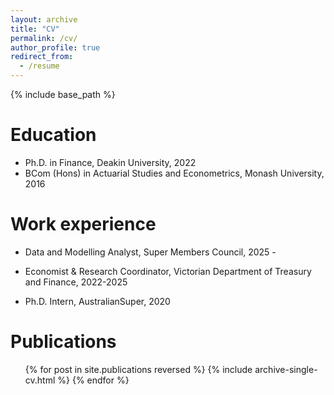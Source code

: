 ```yaml
---
layout: archive
title: "CV"
permalink: /cv/
author_profile: true
redirect_from:
  - /resume
---
```


{% include base_path %}

Education
======
* Ph.D. in Finance, Deakin University, 2022
* BCom (Hons) in Actuarial Studies and Econometrics, Monash University, 2016

Work experience
======
* Data and Modelling Analyst, Super Members Council, 2025 - 

* Economist & Research Coordinator, Victorian Department of Treasury and Finance, 2022-2025

* Ph.D. Intern, AustralianSuper, 2020

Publications
======
  <ul>{% for post in site.publications reversed %}
    {% include archive-single-cv.html %}
  {% endfor %}</ul>
  
